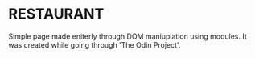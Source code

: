 # RESTAURANT

Simple page made eniterly through DOM maniuplation using modules.
It was created while going through 'The Odin Project'.
